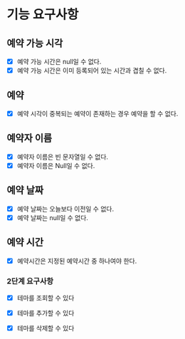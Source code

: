 # 기능 요구사항

## 예약 가능 시각

- [x] 예약 가능 시간은 null일 수 없다.
- [x] 예약 가능 시간은 이미 등록되어 있는 시간과 겹칠 수 없다.

## 예약

- [x] 예약 시각이 중복되는 예약이 존재하는 경우 예약을 할 수 없다.

## 예약자 이름

- [x] 예약자 이름은 빈 문자열일 수 없다.
- [x] 예약자 이름은 Null일 수 없다.

## 예약 날짜

- [x] 예약 날짜는 오늘보다 이전일 수 없다.
- [x] 예약 날짜는 null일 수 없다.

## 예약 시간

- [x] 예약시간은 지정된 예약시간 중 하나여야 한다.

### 2단계 요구사항

- [x] 테마를 조회할 수 있다
- [x] 테마를 추가할 수 있다
- [x] 테마를 삭제할 수 있다


